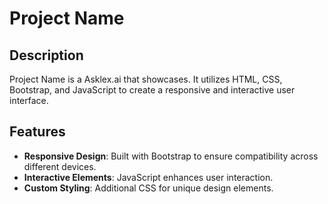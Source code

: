# Project Name

## Description

Project Name is a Asklex.ai that showcases. It utilizes HTML, CSS, Bootstrap, and JavaScript to create a responsive and interactive user interface.

## Features

- **Responsive Design**: Built with Bootstrap to ensure compatibility across different devices.
- **Interactive Elements**: JavaScript enhances user interaction.
- **Custom Styling**: Additional CSS for unique design elements.

